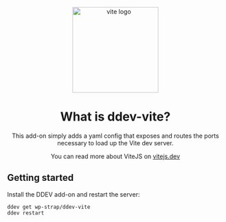 <div align="center">
  <a href="https://vitejs.dev/">
    <img width="200" height="200" hspace="10" src="https://vitejs.dev/logo.svg" alt="vite logo" />
  </a>
  <h1>What is ddev-vite?</h1>
  <p>
This add-on simply adds a yaml config that exposes and routes the ports necessary to load up the Vite dev server.

You can read more about ViteJS on [vitejs.dev](https://vitejs.dev)
</p>
</div>

## Getting started

Install the DDEV add-on and restart the server:

```shell
ddev get wp-strap/ddev-vite
ddev restart
```
